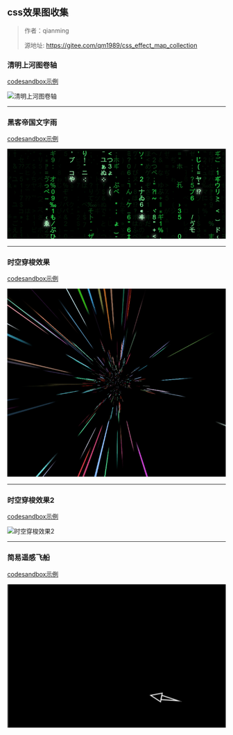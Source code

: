 ## css效果图收集

> 作者：qianming
> 
> 源地址: https://gitee.com/qm1989/css_effect_map_collection
> 
### 清明上河图卷轴

[codesandbox示例](https://codesandbox.io/embed/qing-ming-shang-he-tu-8wddy?fontsize=14&hidenavigation=1&theme=dark)

![清明上河图卷轴](./demo-images/qingmingshanghetu.gif)

---
### 黑客帝国文字雨

[codesandbox示例](https://codesandbox.io/embed/word-rain-e4itf)

![黑客帝国文字雨](./demo-images/word-rain.gif)

---
### 时空穿梭效果

[codesandbox示例](https://codesandbox.io/embed/shi-kong-chuan-suo-xiao-guo-8fok4?fontsize=14&hidenavigation=1&theme=dark)

![时空穿梭效果](./demo-images/shikongchuansuo.gif)

---
### 时空穿梭效果2

[codesandbox示例](https://codesandbox.io/embed/shi-kong-chuan-suo-xiao-guo-2-ijtun?fontsize=14&hidenavigation=1&theme=dark)

![时空穿梭效果2](./demo-images/shikongchuansuo2.gif)

---
### 简易遥感飞船

[codesandbox示例](https://codesandbox.io/embed/dirigible-dxjch?fontsize=14&hidenavigation=1&theme=dark)

![简易遥感飞船](./demo-images/yaoganfeichuan.gif)